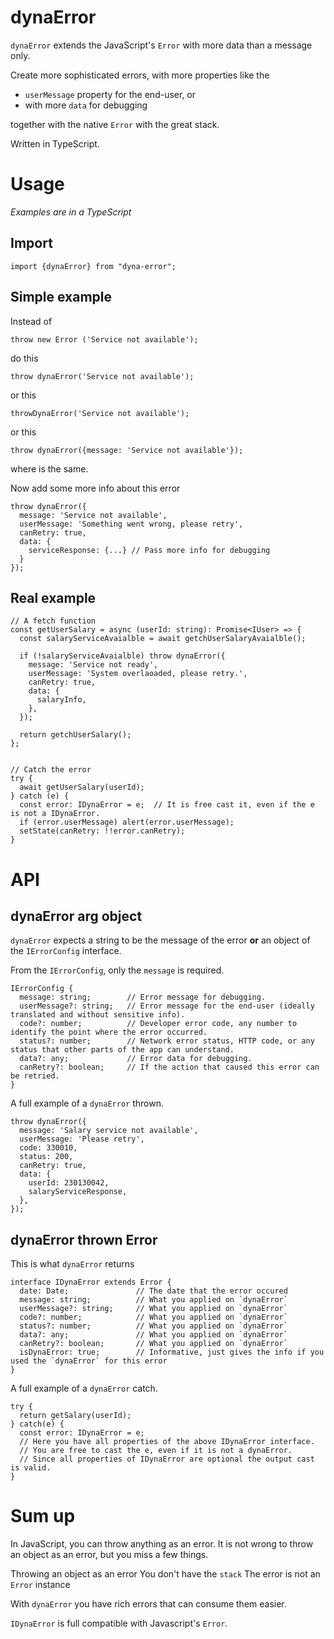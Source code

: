 # dynaError

`dynaError` extends the JavaScript's `Error` with more data than a message only.

Create more sophisticated errors, with more properties like the

- `userMessage` property for the end-user, or
- with more `data` for debugging 

together with the native `Error` with the great stack.

Written in TypeScript.

# Usage
_Examples are in a TypeScript_

## Import
```
import {dynaError} from "dyna-error";
```

## Simple example

Instead of
```
throw new Error ('Service not available');
```
do this
```
throw dynaError('Service not available');
```
or this
```
throwDynaError('Service not available');
```
or this
```
throw dynaError({message: 'Service not available'});
```
where is the same.

Now add some more info about this error

```
throw dynaError({
  message: 'Service not available',
  userMessage: 'Something went wrong, please retry',
  canRetry: true,
  data: {
    serviceResponse: {...} // Pass more info for debugging
  }
});
```

## Real example

```
// A fetch function
const getUserSalary = async (userId: string): Promise<IUser> => {
  const salaryServiceAvaialble = await getchUserSalaryAvaialble();
  
  if (!salaryServiceAvaialble) throw dynaError({
    message: 'Service not ready',
    userMessage: 'System overlaoaded, please retry.',
    canRetry: true,
    data: {
      salaryInfo,
    },
  });
  
  return getchUserSalary();
};


// Catch the error
try {
  await getUserSalary(userId);
} catch (e) {
  const error: IDynaError = e;  // It is free cast it, even if the e is not a IDynaError.
  if (error.userMessage) alert(error.userMessage);
  setState(canRetry: !!error.canRetry);
}
```

# API

## dynaError arg object

`dynaError` expects a string to be the message of the error **or** an object of the `IErrorConfig` interface.

From the `IErrorConfig`, only the `message` is required.

```
IErrorConfig {
  message: string;        // Error message for debugging.
  userMessage?: string;   // Error message for the end-user (ideally translated and without sensitive info).
  code?: number;          // Developer error code, any number to identify the point where the error occurred.
  status?: number;        // Network error status, HTTP code, or any status that other parts of the app can understand.
  data?: any;             // Error data for debugging.
  canRetry?: boolean;     // If the action that caused this error can be retried.
}

```

A full example of a `dynaError` thrown.

```
throw dynaError({
  message: 'Salary service not available',
  userMessage: 'Please retry',
  code: 330010,
  status: 200,
  canRetry: true,
  data: {
    userId: 230130042,
    salaryServiceResponse,
  },
});
```

## dynaError thrown Error

This is what `dynaError` returns

```
interface IDynaError extends Error {
  date: Date;               // The date that the error occured
  message: string;          // What you applied on `dynaError`
  userMessage?: string;     // What you applied on `dynaError`
  code?: number;            // What you applied on `dynaError`
  status?: number;          // What you applied on `dynaError`
  data?: any;               // What you applied on `dynaError`
  canRetry?: boolean;       // What you applied on `dynaError`
  isDynaError: true;        // Informative, just gives the info if you used the `dynaError` for this error
}

```
A full example of a `dynaError` catch.

```
try {
  return getSalary(userId);
} catch(e) {
  const error: IDynaError = e;
  // Here you have all properties of the above IDynaError interface.
  // You are free to cast the e, even if it is not a dynaError.
  // Since all properties of IDynaError are optional the output cast is valid.
}
```
# Sum up

In JavaScript, you can throw anything as an error. It is not wrong to throw an object as an error, but you miss a few things.

Throwing an object as an error
You don't have the `stack`
The error is not an `Error` instance

With `dynaError` you have rich errors that can consume them easier.

`IDynaError` is full compatible with Javascript's `Error`.
